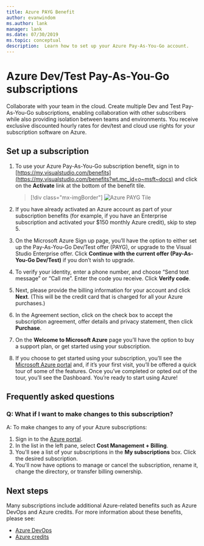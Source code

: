 ```yaml
---
title: Azure PAYG Benefit
author: evanwindom
ms.author: lank
manager: lank
ms.date: 07/30/2019
ms.topic: conceptual
description:  Learn how to set up your Azure Pay-As-You-Go account.
---
```


# Azure Dev/Test Pay-As-You-Go subscriptions
Collaborate with your team in the cloud.  Create multiple Dev and Test Pay-As-You-Go subscriptions, enabling collaboration with other subscribers while also providing isolation between teams and environments.  You receive exclusive discounted hourly rates for dev/test and cloud use rights for your subscription software on Azure.

## Set up a subscription
1. To use your Azure Pay-As-You-Go subscription benefit, sign in to [https://my.visualstudio.com/benefits](https://my.visualstudio.com/benefits?wt.mc_id=o~msft~docs) and click on the **Activate** link at the bottom of the benefit tile.
   > [!div class="mx-imgBorder"]
   > ![Azure PAYG Tile](_img/vs-azure-payg/vs-azure-payg-tile.png)

2. If you have already activated an Azure account as part of your subscription benefits (for example, if you have an Enterprise subscription and activated your $150 monthly Azure credit), skip to step 5.

3. On the Microsoft Azure Sign up page, you’ll have the option to either set up the Pay-As-You-Go Dev/Test offer (PAYG), or upgrade to the Visual Studio Enterprise offer.  Click **Continue with the current offer (Pay-As-You-Go Dev/Test)** if you don’t wish to upgrade.

4. To verify your identity, enter a phone number, and choose “Send text message” or “Call me”.  Enter the code you receive.  Click **Verify code**.

5. Next, please provide the billing information for your account and click **Next**.  (This will be the credit card that is charged for all your Azure purchases.)

6. In the Agreement section, click on the check box to accept the subscription agreement, offer details and privacy statement, then click **Purchase**.

7. On the **Welcome to Microsoft Azure** page you’ll have the option to buy a support plan, or get started using your subscription.

8. If you choose to get started using your subscription, you’ll see the [Microsoft Azure portal](https://portal.azure.com) and, if it’s your first visit, you’ll be offered a quick tour of some of the features.  Once you’ve completed or opted out of the tour, you’ll see the Dashboard.  You’re ready to start using Azure!

## Frequently asked questions
### Q:  What if I want to make changes to this subscription?
A: To make changes to any of your Azure subscriptions:
1. Sign in to the [Azure portal](https://portal.azure.com).
2. In the list in the left pane, select **Cost Management + Billing**.
3. You'll see a list of your subscriptions in the **My subscriptions** box. Click the desired subscription.
4. You'll now have options to manage or cancel the subscription, rename it, change the directory, or transfer billing ownership.

## Next steps
Many subscriptions include additional Azure-related benefits such as Azure DevOps and Azure credits.  For more information about these benefits, please see:
- [Azure DevOps](vs-azure-devops.md)
- [Azure credits](vs-azure.md)

